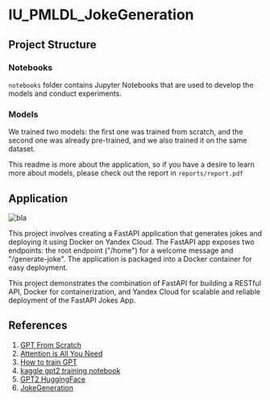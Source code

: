# IU_PMLDL_JokeGeneration

## Project Structure

### Notebooks

`notebooks` folder contains Jupyter Notebooks that are used to develop the models
and conduct experiments.

### Models

We trained two models: the first one was trained from scratch, and the second one
was already pre-trained, and we also trained it on the same dataset.

This readme is more about the application, so if you have a desire to learn more
about models, please check out the report in `reports/report.pdf`

## Application

![bla](https://github.com/timuraiz/IU_PMLDL_JokeGeneration/blob/main/reports/photo_2023-11-29_00-07-46.jpg)

This project involves creating a FastAPI application that generates jokes and deploying it using Docker on Yandex Cloud. The FastAPI app exposes two endpoints: the root endpoint ("/home") for a welcome message and "/generate-joke". The application is packaged into a Docker container for easy deployment.

This project demonstrates the combination of FastAPI for building a RESTful API, Docker for containerization, and Yandex Cloud for scalable and reliable deployment of the FastAPI Jokes App.

## References
1. [GPT From Scratch](https://www.youtube.com/watch?v=kCc8FmEb1nY&t=1694s)
2. [Attention is All You Need](https://arxiv.org/abs/1706.03762)
3. [How to train GPT](https://habr.com/ru/companies/neoflex/articles/722584/)
4. [kaggle gpt2 training notebook](https://www.kaggle.com/code/suraj520/pytorch-train-gpt2-and-generate-text-from-it)
5. [GPT2 HuggingFace](https://huggingface.co/gpt2)
6. [JokeGeneration](https://github.com/Maves1/IU_NLP_Joke_Generator/tree/main)
